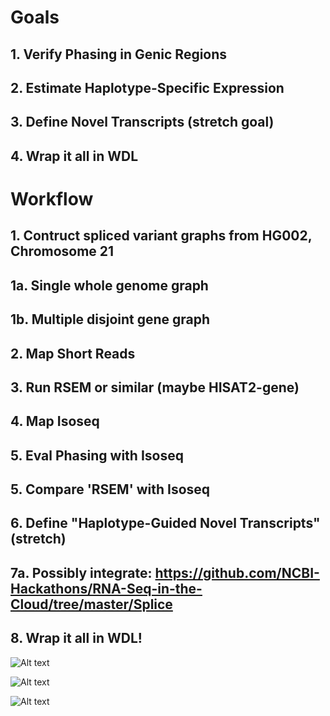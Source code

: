 # Goals

## 1. Verify Phasing in Genic Regions

## 2. Estimate Haplotype-Specific Expression

## 3. Define Novel Transcripts (stretch goal)

## 4. Wrap it all in WDL

# Workflow

## 1. Contruct spliced variant graphs from HG002, Chromosome 21

## 1a. Single whole genome graph

## 1b. Multiple disjoint gene graph

## 2. Map Short Reads 

## 3. Run RSEM or similar (maybe HISAT2-gene)

## 4. Map Isoseq

## 5. Eval Phasing with Isoseq

## 5. Compare 'RSEM' with Isoseq

## 6. Define "Haplotype-Guided Novel Transcripts" (stretch)

## 7a. Possibly integrate: https://github.com/NCBI-Hackathons/RNA-Seq-in-the-Cloud/tree/master/Splice

## 8. Wrap it all in WDL!

![Alt text](https://github.com/NCBI-Hackathons/TheHumanPangenome/blob/master/RNA/rna_project_Page_1.jpg?raw=true "Title")

![Alt text](https://github.com/NCBI-Hackathons/TheHumanPangenome/blob/master/RNA/rna_project_Page_2.jpg?raw=true "Title")

![Alt text](https://github.com/NCBI-Hackathons/TheHumanPangenome/blob/master/RNA/rna_project_Page_3.jpg?raw=true "Title")


